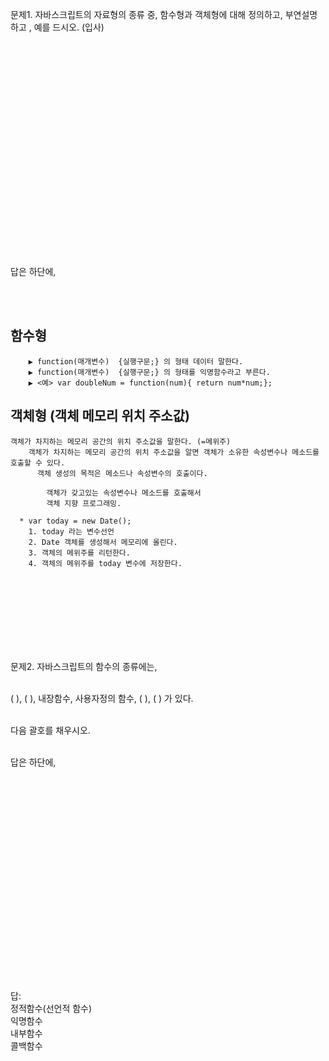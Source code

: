 

문제1. 자바스크립트의 자료형의 종류 중, 함수형과 객체형에 대해 정의하고, 부연설명하고 , 예를 드시오.  (입사)<br>
    <br><br><br><br><br><br><br><br><br><br><br><br><br><br><br><br><br><br><br><br><br>


답은 하단에,

   
<br><br>






함수형
-------------------------
		▶ function(매개변수)  {실행구문;} 의 형태 데이터 말한다.
		▶ function(매개변수)  {실행구문;} 의 형태를 익명함수라고 부른다. 
		▶ <예> var doubleNum = function(num){ return num*num;}; 
 
객체형 (객체 메모리 위치 주소값)
--------------------------------------
    객체가 차지하는 메모리 공간의 위치 주소값을 말한다. (=메위주)
		객체가 차지하는 메모리 공간의 위치 주소값을 알면 객체가 소유한 속성변수나 메소드를 호출할 수 있다.
		  객체 생성의 목적은 메소드나 속성변수의 호출이다.
			
			객체가 갖고있는 속성변수나 메소드를 호출해서 
			객체 지향 프로그래밍.
   
      * var today = new Date();
    	1. today 라는 변수선언
	    2. Date 객체를 생성해서 메모리에 올린다.
	    3. 객체의 메위주를 리턴한다.
	    4. 객체의 메위주를 today 변수에 저장한다.
      
      
      
	
  <br><br><br><br><br><br><br>
  
문제2. 자바스크립트의 함수의 종류에는, <br><br>

(       ),   (        ),  내장함수, 사용자정의 함수, (      ),  (        ) 가 있다.<br><br>

 다음 괄호를 채우시오.<br><br>
 
 
답은 하단에, 
 <br><br><br><br><br><br><br><br><br><br><br><br><br><br><br><br><br><br><br><br><br>

답: <br>
정적함수(선언적 함수)<br>
익명함수<br>
내부함수<br>
콜백함수<br>
<br><br><br><br><br><br>




      
